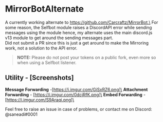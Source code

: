 # MirrorBotAlternate

A currently working alternate to https://github.com/Carcraftz/MirrorBot.\
For some reason, the Selfbot module raises a DiscordAPI error while sending messages using the module hence, my alternate uses the main discord.js v13 module to get around the sending messages part.\
Did not submit a PR since this is just a get around to make the Mirroring work, not a solution to the API error.

> **NOTE:** Please do not post your tokens on a public fork, even more so when using a Selfbot listener.

## Utility - [Screenshots]
**Message Forwarding** -[https://i.imgur.com/GiSxRZ6.png]\
**Attachment Forwarding** - [https://i.imgur.com/0dcjRfK.png]\
**Embed Forwarding** - [https://i.imgur.com/S9Araqi.png]\

Feel free to raise an issue in case of problems, or contact me on Discord: @saneadi#0001
